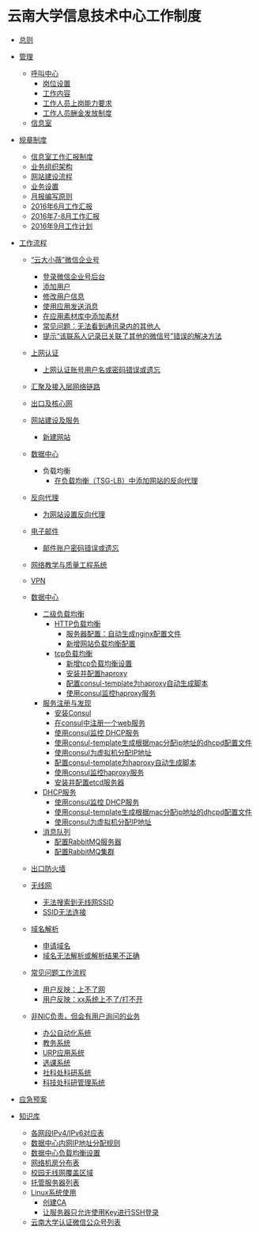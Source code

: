 # 云南大学信息技术中心工作制度

- [总则](zongze.md)

- [管理](hr/README.md)
	- [呼叫中心]()
		- [岗位设置](hr/callcenter/gangweishezhi.md)
		- [工作内容](hr/callcenter/gong-zuo-nei-rong.md)
		- [工作人员上岗能力要求](hr/callcenter/nengliyaoqiu.md)
		- [工作人员酬金发放制度](hr/callcenter/chou-jin.md)
	- [信息室]()
- [规章制度](gzzd/README.md)
	- [信息室工作汇报制度](gzzd/xxs-huibao.md)
	- [业务组织架构](gzzd/yewu-zuzhi-jiagou.md)
	- [网站建设流程](gzzd/wangzhan-jianshe-liucheng.md)
	- [业务设置](gzzd/xxs/yewu-shezhi.md)
	- [月报编写原则](gzzd/xxs/yuebao-bianxie-yuanze.md)
	- [2016年6月工作汇报](http://www.network.ynu.edu.cn/xwgg/jsdt/44622.html)
	- [2016年7-8月工作汇报](gzzd/xxs/yuebao-201607-08.md)
	- [2016年9月工作计划](gzzd/xxs/gongzuo-jihua-201609.md)
- [工作流程](gzlc/README.md)
	- [“云大小薇”微信企业号](gzlc/xiaowei/README.md)
		- [登录微信企业号后台](gzlc/xiaowei/login.md)
		- [添加用户](gzlc/xiaowei/add-user.md)
		- [修改用户信息](gzlc/xiaowei/modify-user-info.md)
		- [使用应用发送消息](gzlc/xiaowei/send-message.md)
		- [在应用素材库中添加素材](gzlc/xiaowei/add-message.md)
		- [常见问题：无法看到通讯录内的其他人](gzlc/xiaowei/wufa-kandao-tongxunlu-qitaren.md)
		- [提示“该联系人记录已关联了其他的微信号”错误的解决方法](gzlc/xiaowei/yi-guan-lian-qi-ta-wei-xin-hao.md)
	- [上网认证](gzlc/shang-wang-ren-zheng/README.md)
		- [上网认证账号用户名或密码错误或遗忘](gzlc/shang-wang-ren-zheng/mima-chongzhi.md)
	- [汇聚及接入层网络链路]()
	- [出口及核心网]()
	- [网站建设及服务]()
		- [新建网站]()
	- [数据中心](gzlc/dc/README.md)
		- 负载均衡
			- [在负载均衡（TSG-LB）中添加网站的反向代理](gzlc/dc/lb/add-site-to-lb.md)
	- [反向代理](gzlc/reverse-proxy/README.md)
		- [为网站设置反向代理](gzlc/reverse-proxy/create-conf.md)
		
	- [电子邮件]()
		- [邮件账户密码错误或遗忘]()
	- [网络教学与质量工程系统]()
	- [VPN]()
	- [数据中心](gzlc/dc/README.md)
		+ [二级负载均衡](gzlc/dc/second-lb/README.md)
			* [HTTP负载均衡](gzlc/dc/second-lb/http/README.md)
				- [服务器配置：自动生成nginx配置文件](gzlc/dc/second-lb/http/server-setup-generate-conf.md)
				- [新增网站负载均衡配置](gzlc/dc/second-lb/http/add-website.md)
			* [tcp负载均衡](gzlc/dc/second-lb/tcp/README.md)
				- [新增tcp负载均衡设置](gzlc/dc/second-lb/tcp/add-tcp-lb.md)
				- [安装并配置haproxy](gzlc/dc/second-lb/tcp/setup-haproxy.md)
				- [配置consul-template为haproxy自动生成脚本](gzlc/dc/service-register/setting-for-generating-haproxy-config.md)
				- [使用consul监控haproxy服务](gzlc/dc/service-register/setting-for-checking-haproxy.md)
		+ [服务注册与发现](gzlc/dc/service-register/README.md)
			* [安装Consul](gzlc/dc/service-register/setup-consul.md)
			* [在consul中注册一个web服务](gzlc/dc/service-register/register-web-service-in-consul.md)
			* [使用consul监控 DHCP服务](gzlc/dc/service-register/setting-for-checking-dhcpd.md)
			* [使用consul-template生成根据mac分配ip地址的dhcpd配置文件](gzlc/dc/service-register/setting-for-generating-dhcpd-conf.md)
			* [使用consul为虚拟机分配IP地址](gzlc/dc/service-register/register-dhcp-host.md)
			* [配置consul-template为haproxy自动生成脚本](gzlc/dc/service-register/setting-for-generating-haproxy-config.md)
			* [使用consul监控haproxy服务](gzlc/dc/service-register/setting-for-checking-haproxy.md)
			* [安装并配置etcd服务器](setup-etcd-server.md)
		+ [DHCP服务](gzlc/dc/dhcp/README.md)
			* [使用consul监控 DHCP服务](gzlc/dc/service-register/setting-for-checking-dhcpd.md)
			* [使用consul-template生成根据mac分配ip地址的dhcpd配置文件](gzlc/dc/service-register/setting-for-generating-dhcpd-conf.md)
			* [使用consul为虚拟机分配IP地址](gzlc/dc/service-register/register-dhcp-host.md)
		+ [消息队列](gzlc/dc/mq/README.md)
			* [配置RabbitMQ服务器](gzlc/dc/mq/setup-rabbitmq-server.md)
			* [配置RabbitMQ集群](gzlc/dc/mq/setup-rabbitmq-cluster.md)
	- [出口防火墙]()
	- [无线网]()
		- [无法搜索到无线网SSID]()
		- [SSID无法连接]()
	- [域名解析]()
		- [申请域名]()
		- [域名无法解析或解析结果不正确]()
	- [常见问题工作流程](gzlc/faq/README.md)
		- [用户反映：上不了网](gzlc/faq/shang-bu-liao-wang.md)
		- [用户反映：xx系统上不了/打不开]()
	- [非NIC负责，但会有用户询问的业务]()
		- [办公自动化系统]()
		- [教务系统]()
		- [URP应用系统]()
		- [选课系统]()
		- [社科处科研系统]()
		- [科技处科研管理系统]()

- [应急预案]()
- [知识库](kb/README.md)
	- [各网段IPv4/IPv6对应表](kb/ipv4-v6.md)
	- [数据中心内网IP地址分配规则](kb/dc-private-ip.md)
	- [数据中心负载均衡设置](kb/dc-lb-setting.md)
	- [网络机房分布表]()
	- [校园无线网覆盖区域]()
	- [托管服务器列表]()
	- [Linux系统使用](kb/linux/README.md)
		+ [创建CA](kb/linux/create-ca.md)
		+ [让服务器只允许使用Key进行SSH登录](kb/linux/server-ssh-by-key.md)
	- [云南大学认证微信公众号列表](kb/ynu-mp.md)



